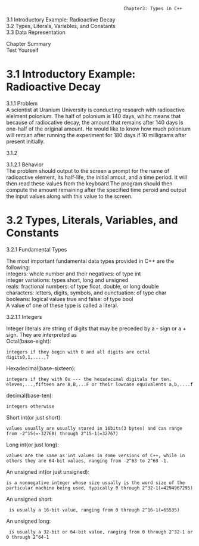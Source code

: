                                                 Chapter3: Types in C++
3.1 Introductory Example: Radioactive Decay </br>
3.2 Types, Literals, Variables, and Constants</br>
3.3 Data Representation</br>

Chapter Summary</br>
Test Yourself

# 3.1 Introductory Example: Radioactive Decay</br>
3.1.1  Problem</br>
A scientist at Uranium University is conducting research with radioactive elelment polonium. The half of polonium is 140 days, whihc means
that because of radiocative decay, the amount that remains after 140 days is one-half of the original amount. He would like to know how much polonium will remian after running the experiment for 180 days if 10 milligrams after present initially.</br>

3.1.2</br>

3.1.2.1 Behavior</br>
The problem should output to the screen a prompt for the name of radioactive element, its half-life, the initial amout, and a time period.
It will then read these values from the keyboard.The program should then compute the amount remaining after the specified time peroid and output the input values along with this value to the screen.</br>

# 3.2 Types, Literals, Variables, and Constants</br>
3.2.1 Fundamental Types</br>

The most important fundamental data types provided in C++ are the following:</br>
integers: whole number and their negatives: of type int</br>
integer variations: types short, long and unsigned</br>
reals: fractional numbers: of type float, double, or long double</br>
characters: letters, digits, symbols, and ounctuation: of type char</br>
booleans: logical values true and false: of type bool</br>
A value of one of these type is called a literal.</br>

3.2.1.1 Integers</br>

Integer literals are string of digits that may be preceded by a - sign or a + sign. They are interpreted as</br>
Octal(base-eight):</br> 
            
    integers if they begin with 0 and all digits are octal digits0,1,....,7
Hexadecimal(base-sixteen):</br> 

    integers if they with 0x --- the hexadecimal digitals for ten, eleven,...,fifteen are A,B,...F or their lowcase equivalents a,b,....f
decimal(base-ten):</br>

    integers otherwise
Short int(or just short):</br>

    values usually are usually stored in 16bits(3 bytes) and can range from -2^15(=-32768) through 2^15-1(=32767)
            
Long int(or just long):</br>
    
    values are the same as int values in some versions of C++, while in others they are 64-bit values, ranging from -2^63 to 2^63 -1.
            
An unsigned int(or just unsigned):</br>
    
    is a nonnegative integer whose size usually is the word size of the particular machine being used, typically 0 through 2^32-1(=4294967295)
            
 An unsigned short:</br>
 
     is usually a 16-bit value, ranging from 0 through 2^16-1(=65535)
 An unsigned long:</br>
 
     is usually a 32-bit or 64-bit value, ranging from 0 through 2^32-1 or 0 through 2^64-1
           







